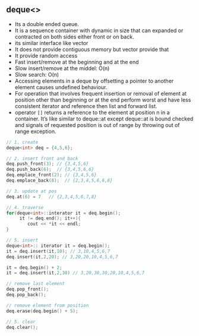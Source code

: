 ## deque<> ##
- Its a double ended queue. 
- It is a sequence container with dynamic in size that can expanded or contracted on both sides either front or on back.
- its similar interface like vector
- It does not provide contiguous memory but vector provide that
- It provide random access
- Fast insert/remove at the beginning and at the end
- Slow insert/remove at the middel: O(n)
- Slow search: O(n)
- Accessing elements in a deque by offsetting a pointer to another element causes undefined behaviour.
- For operation that involves frequent insertion or removal of element at position other than beginning or at the end perform worst and have less consistent iterator and reference then list and forward list.
- operator `[]` returns a reference to the element at position n in a container. It’s like similar to deque::at except deque::at is bound checked and signals of requested position is out of range by throwing out of range exception.

```cpp
// 1. create
deque<int> deq = {4,5,6};

// 2. insert front and back
deq.push_front(3); // {3,4,5,6}
deq.push_back(6);  // {3,4,5,6,6}
deq.emplace_front(2); // {3,4,5,6}
deq.emplace_back(8);  // {2,3,4,5,6,6,8}

// 3. update at pos
deq.at(6) = 7   // {2,3,4,5,6,7,8}

// 4. traverse
for(deque<int>::interator it = deq.begin();
     it != deq.end(); it++){
        cout << *it << endl;
}

// 5. insert
deque<int>:: iterator it = deq.begin();
it = deq.insert(it,10); // 3,10,4,5,6,7
deq.insert(it,2,20); // 3,20,20,10,4,5,6,7

it = deq.begin() + 2;
it = deq.insert(it,2,30) // 3,20,30,30,20,10,4,5,6,7

// remove last element
deq.pop_front();
deq.pop_back();

// remove element from position
deq.erase(deq.begin() + 5);

// 5. clear
deq.clear();

```


